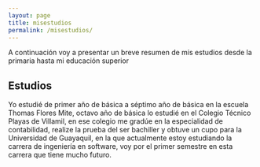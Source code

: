 ```yaml
---
layout: page
title: misestudios 
permalink: /misestudios/
---
```

A continuación voy a presentar un breve resumen de mis estudios desde la primaria hasta mi educación superior



## Estudios 
Yo estudié de primer año de básica a séptimo año de básica en la escuela Thomas Flores Mite, octavo año de básica lo estudié en el Colegio Técnico Playas de Villamil, en ese colegio me gradúe en la especialidad de contabilidad, realize  la prueba del ser bachiller y obtuve un cupo para la Universidad de Guayaquil, en la que actualmente estoy estudiando la carrera de ingeniería en software, voy por el primer semestre en esta carrera que tiene mucho futuro.

